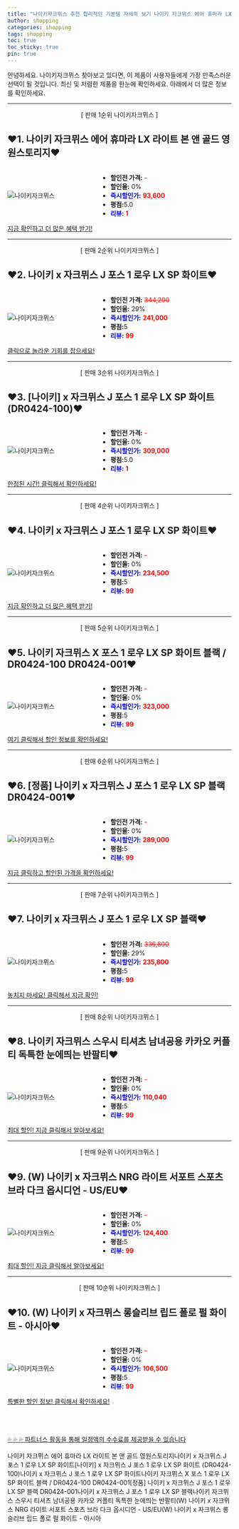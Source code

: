 ```yaml
---
title: "나이키자크뮈스 추천 합리적인 기본템 자세히 보기 나이키 자크뮈스 에어 휴마라 LX"
author: shopping
categories: shopping
tags: shopping
toc: true
toc_sticky: true
pin: true
---
```

안녕하세요. 나이키자크뮈스 찾아보고 있다면, 이 제품이 사용자들에게 가장 만족스러운 선택이 될 것입니다. 최신 및 저렴한 제품을 한눈에 확인하세요. 아래에서 더 많은 정보를 확인하세요.

---
<p class="toplist" style="margin: 0 auto; display: block; width: fit-content;">[ 판매 1순위 나이키자크뮈스 ]</p>

<h2><strong>❤️1. 나이키 자크뮈스 에어 휴마라 LX 라이트 본 앤 골드 영원스토리지❤️</strong></h2>

<div style="display: flex; align-items: center;">
    <div style="flex: 0.4;">
        <img src="https://thumbnail9.coupangcdn.com/thumbnails/remote/230x230ex/image/vendor_inventory/52d2/aef5b2cf37f14b78ffb10b38056fc6dbaee0abaac604214f2bafea69bfd9.jpg" alt="나이키자크뮈스" style="max-width: 100%;">
    </div>
    <div style="flex: 0.6; margin-left: 10px;">
        <ul>
            <li><strong>할인전 가격:</strong> <del style="color: red;">-</del></li>
            <li><strong>할인율:</strong> 0%</li>
            <li><span style='color:blue'><strong>즉시할인가:</strong></span> <span style='color:red'><strong>93,600</strong></span></li>
            <li><strong>평점:</strong>5.0</li>
            <li><span style='color:blue'><strong>리뷰:</strong></span> <span style='color:red'><strong>1</strong></span></li>
        </ul>
    </div>
</div>
<div class="center">
    <a href="https://selin100587001.github.io?lptag=AF9450613&subid=githubio&pageKey=6667583666&traceid=V0-153&itemId=15328329133&vendorItemId=90798427569" class="myButton">
        지금 확인하고 더 많은 혜택 받기!
    </a>
</div>


---
<p class="toplist" style="margin: 0 auto; display: block; width: fit-content;">[ 판매 2순위 나이키자크뮈스 ]</p>

<h2><strong>❤️2. 나이키 x 자크뮈스 J 포스 1 로우 LX SP 화이트❤️</strong></h2>

<div style="display: flex; align-items: center;">
    <div style="flex: 0.4;">
        <img src="https://thumbnail8.coupangcdn.com/thumbnails/remote/230x230ex/image/vendor_inventory/184b/d3be7536c7cbc281019dd060f3f2ca6af5a4472ce5e9cb1348e4ce8241a9.jpg" alt="나이키자크뮈스" style="max-width: 100%;">
    </div>
    <div style="flex: 0.6; margin-left: 10px;">
        <ul>
            <li><strong>할인전 가격:</strong> <del style="color: red;">344,200</del></li>
            <li><strong>할인율:</strong> 29%</li>
            <li><span style='color:blue'><strong>즉시할인가:</strong></span> <span style='color:red'><strong>241,000</strong></span></li>
            <li><strong>평점:</strong>5</li>
            <li><span style='color:blue'><strong>리뷰:</strong></span> <span style='color:red'><strong>99</strong></span></li>
        </ul>
    </div>
</div>
<div class="center">
    <a href="https://selin100587001.github.io?lptag=AF9450613&subid=githubio&pageKey=7929573275&traceid=V0-153&itemId=21807122025&vendorItemId=90770418677" class="myButton">
        클릭으로 놀라운 기회를 잡으세요!
    </a>
</div>


---
<p class="toplist" style="margin: 0 auto; display: block; width: fit-content;">[ 판매 3순위 나이키자크뮈스 ]</p>

<h2><strong>❤️3. [나이키] x 자크뮈스 J 포스 1 로우 LX SP 화이트 (DR0424-100)❤️</strong></h2>

<div style="display: flex; align-items: center;">
    <div style="flex: 0.4;">
        <img src="https://thumbnail6.coupangcdn.com/thumbnails/remote/230x230ex/image/vendor_inventory/eb06/abec18e83aef46a70a3db86962af5a741b8fa9608541b62068a2915454f1.jpg" alt="나이키자크뮈스" style="max-width: 100%;">
    </div>
    <div style="flex: 0.6; margin-left: 10px;">
        <ul>
            <li><strong>할인전 가격:</strong> <del style="color: red;">-</del></li>
            <li><strong>할인율:</strong> 0%</li>
            <li><span style='color:blue'><strong>즉시할인가:</strong></span> <span style='color:red'><strong>309,000</strong></span></li>
            <li><strong>평점:</strong>5.0</li>
            <li><span style='color:blue'><strong>리뷰:</strong></span> <span style='color:red'><strong>1</strong></span></li>
        </ul>
    </div>
</div>
<div class="center">
    <a href="https://selin100587001.github.io?lptag=AF9450613&subid=githubio&pageKey=7429909613&traceid=V0-153&itemId=19294683669&vendorItemId=86409346851" class="myButton">
        한정된 시간! 클릭해서 확인하세요!
    </a>
</div>


---
<p class="toplist" style="margin: 0 auto; display: block; width: fit-content;">[ 판매 4순위 나이키자크뮈스 ]</p>

<h2><strong>❤️4. 나이키 x 자크뮈스 J 포스 1 로우 LX SP 화이트❤️</strong></h2>

<div style="display: flex; align-items: center;">
    <div style="flex: 0.4;">
        <img src="https://thumbnail7.coupangcdn.com/thumbnails/remote/230x230ex/image/vendor_inventory/1aa3/69b5aa7c45f69d18c4fff70cbec70d18a079b764febfbd50fe07bfb2e638.png" alt="나이키자크뮈스" style="max-width: 100%;">
    </div>
    <div style="flex: 0.6; margin-left: 10px;">
        <ul>
            <li><strong>할인전 가격:</strong> <del style="color: red;">-</del></li>
            <li><strong>할인율:</strong> 0%</li>
            <li><span style='color:blue'><strong>즉시할인가:</strong></span> <span style='color:red'><strong>234,500</strong></span></li>
            <li><strong>평점:</strong>5</li>
            <li><span style='color:blue'><strong>리뷰:</strong></span> <span style='color:red'><strong>99</strong></span></li>
        </ul>
    </div>
</div>
<div class="center">
    <a href="https://selin100587001.github.io?lptag=AF9450613&subid=githubio&pageKey=7894712635&traceid=V0-153&itemId=21622653098&vendorItemId=89152137503" class="myButton">
        지금 확인하고 더 많은 혜택 받기!
    </a>
</div>


---
<p class="toplist" style="margin: 0 auto; display: block; width: fit-content;">[ 판매 5순위 나이키자크뮈스 ]</p>

<h2><strong>❤️5. 나이키 자크뮈스 X 포스 1 로우 LX SP 화이트 블랙 / DR0424-100 DR0424-001❤️</strong></h2>

<div style="display: flex; align-items: center;">
    <div style="flex: 0.4;">
        <img src="https://thumbnail9.coupangcdn.com/thumbnails/remote/230x230ex/image/vendor_inventory/2cb0/1923f47cca4d699d7b09b0a05aa5a94dab8d7f336697b35689bd714fb970.jpg" alt="나이키자크뮈스" style="max-width: 100%;">
    </div>
    <div style="flex: 0.6; margin-left: 10px;">
        <ul>
            <li><strong>할인전 가격:</strong> <del style="color: red;">-</del></li>
            <li><strong>할인율:</strong> 0%</li>
            <li><span style='color:blue'><strong>즉시할인가:</strong></span> <span style='color:red'><strong>323,000</strong></span></li>
            <li><strong>평점:</strong>5</li>
            <li><span style='color:blue'><strong>리뷰:</strong></span> <span style='color:red'><strong>99</strong></span></li>
        </ul>
    </div>
</div>
<div class="center">
    <a href="https://selin100587001.github.io?lptag=AF9450613&subid=githubio&pageKey=7908269596&traceid=V0-153&itemId=21693550743&vendorItemId=88743234941" class="myButton">
        여기 클릭해서 할인 정보를 확인하세요!
    </a>
</div>


---
<p class="toplist" style="margin: 0 auto; display: block; width: fit-content;">[ 판매 6순위 나이키자크뮈스 ]</p>

<h2><strong>❤️6. [정품] 나이키 x 자크뮈스 J 포스 1 로우 LX SP 블랙 DR0424-001❤️</strong></h2>

<div style="display: flex; align-items: center;">
    <div style="flex: 0.4;">
        <img src="https://thumbnail7.coupangcdn.com/thumbnails/remote/230x230ex/image/vendor_inventory/3daa/b7f191eabc43a04878e5b86d89a44609f8dc0a6348a642f66c91630b8938.png" alt="나이키자크뮈스" style="max-width: 100%;">
    </div>
    <div style="flex: 0.6; margin-left: 10px;">
        <ul>
            <li><strong>할인전 가격:</strong> <del style="color: red;">-</del></li>
            <li><strong>할인율:</strong> 0%</li>
            <li><span style='color:blue'><strong>즉시할인가:</strong></span> <span style='color:red'><strong>289,000</strong></span></li>
            <li><strong>평점:</strong>5</li>
            <li><span style='color:blue'><strong>리뷰:</strong></span> <span style='color:red'><strong>99</strong></span></li>
        </ul>
    </div>
</div>
<div class="center">
    <a href="https://selin100587001.github.io?lptag=AF9450613&subid=githubio&pageKey=7650693861&traceid=V0-153&itemId=20355657596&vendorItemId=90492393020" class="myButton">
        지금 클릭하고 할인된 가격을 확인하세요!
    </a>
</div>


---
<p class="toplist" style="margin: 0 auto; display: block; width: fit-content;">[ 판매 7순위 나이키자크뮈스 ]</p>

<h2><strong>❤️7. 나이키 x 자크뮈스 J 포스 1 로우 LX SP 블랙❤️</strong></h2>

<div style="display: flex; align-items: center;">
    <div style="flex: 0.4;">
        <img src="https://thumbnail7.coupangcdn.com/thumbnails/remote/230x230ex/image/vendor_inventory/efc7/50ccecc5632233a5e62b0a09bcbdce90e8b24470296b7414425c7c083dde.jpg" alt="나이키자크뮈스" style="max-width: 100%;">
    </div>
    <div style="flex: 0.6; margin-left: 10px;">
        <ul>
            <li><strong>할인전 가격:</strong> <del style="color: red;">336,800</del></li>
            <li><strong>할인율:</strong> 29%</li>
            <li><span style='color:blue'><strong>즉시할인가:</strong></span> <span style='color:red'><strong>235,800</strong></span></li>
            <li><strong>평점:</strong>5</li>
            <li><span style='color:blue'><strong>리뷰:</strong></span> <span style='color:red'><strong>99</strong></span></li>
        </ul>
    </div>
</div>
<div class="center">
    <a href="https://selin100587001.github.io?lptag=AF9450613&subid=githubio&pageKey=7419761666&traceid=V0-153&itemId=19244521115&vendorItemId=90771642737" class="myButton">
        놓치지 마세요! 클릭해서 지금 확인!
    </a>
</div>


---
<p class="toplist" style="margin: 0 auto; display: block; width: fit-content;">[ 판매 8순위 나이키자크뮈스 ]</p>

<h2><strong>❤️8. 나이키 자크뮈스 스우시 티셔츠 남녀공용 카카오 커플티 독특한 눈에띄는 반팔티❤️</strong></h2>

<div style="display: flex; align-items: center;">
    <div style="flex: 0.4;">
        <img src="https://thumbnail10.coupangcdn.com/thumbnails/remote/230x230ex/image/vendor_inventory/48d9/435164b5b859a7d243157a3c31782370ab66952af25e40383c28a4effa6e.jpg" alt="나이키자크뮈스" style="max-width: 100%;">
    </div>
    <div style="flex: 0.6; margin-left: 10px;">
        <ul>
            <li><strong>할인전 가격:</strong> <del style="color: red;">-</del></li>
            <li><strong>할인율:</strong> 0%</li>
            <li><span style='color:blue'><strong>즉시할인가:</strong></span> <span style='color:red'><strong>110,040</strong></span></li>
            <li><strong>평점:</strong>5</li>
            <li><span style='color:blue'><strong>리뷰:</strong></span> <span style='color:red'><strong>99</strong></span></li>
        </ul>
    </div>
</div>
<div class="center">
    <a href="https://selin100587001.github.io?lptag=AF9450613&subid=githubio&pageKey=8206568607&traceid=V0-153&itemId=23542135199&vendorItemId=90568355968" class="myButton">
        최대 할인! 지금 클릭해서 알아보세요!
    </a>
</div>


---
<p class="toplist" style="margin: 0 auto; display: block; width: fit-content;">[ 판매 9순위 나이키자크뮈스 ]</p>

<h2><strong>❤️9. (W) 나이키 x 자크뮈스 NRG 라이트 서포트 스포츠 브라 다크 옵시디언 - US/EU❤️</strong></h2>

<div style="display: flex; align-items: center;">
    <div style="flex: 0.4;">
        <img src="https://thumbnail9.coupangcdn.com/thumbnails/remote/230x230ex/image/vendor_inventory/3a5d/c80f20561a10de958c8f328f784ca690e6ac4b06ff07933402dc18214c1f.png" alt="나이키자크뮈스" style="max-width: 100%;">
    </div>
    <div style="flex: 0.6; margin-left: 10px;">
        <ul>
            <li><strong>할인전 가격:</strong> <del style="color: red;">-</del></li>
            <li><strong>할인율:</strong> 0%</li>
            <li><span style='color:blue'><strong>즉시할인가:</strong></span> <span style='color:red'><strong>124,400</strong></span></li>
            <li><strong>평점:</strong>5</li>
            <li><span style='color:blue'><strong>리뷰:</strong></span> <span style='color:red'><strong>99</strong></span></li>
        </ul>
    </div>
</div>
<div class="center">
    <a href="https://selin100587001.github.io?lptag=AF9450613&subid=githubio&pageKey=7942542099&traceid=V0-153&itemId=21881297640&vendorItemId=88929385906" class="myButton">
        최대 할인! 지금 클릭해서 알아보세요!
    </a>
</div>


---
<p class="toplist" style="margin: 0 auto; display: block; width: fit-content;">[ 판매 10순위 나이키자크뮈스 ]</p>

<h2><strong>❤️10. (W) 나이키 x 자크뮈스 롱슬리브 립드 폴로 펄 화이트 - 아시아❤️</strong></h2>

<div style="display: flex; align-items: center;">
    <div style="flex: 0.4;">
        <img src="https://thumbnail6.coupangcdn.com/thumbnails/remote/230x230ex/image/vendor_inventory/557d/981733da49d1faad2bc35dbc42fc37050d2f4a8d148ebced7828d0ed6fb6.png" alt="나이키자크뮈스" style="max-width: 100%;">
    </div>
    <div style="flex: 0.6; margin-left: 10px;">
        <ul>
            <li><strong>할인전 가격:</strong> <del style="color: red;">-</del></li>
            <li><strong>할인율:</strong> 0%</li>
            <li><span style='color:blue'><strong>즉시할인가:</strong></span> <span style='color:red'><strong>106,500</strong></span></li>
            <li><strong>평점:</strong>5</li>
            <li><span style='color:blue'><strong>리뷰:</strong></span> <span style='color:red'><strong>99</strong></span></li>
        </ul>
    </div>
</div>
<div class="center">
    <a href="https://selin100587001.github.io?lptag=AF9450613&subid=githubio&pageKey=8135033970&traceid=V0-153&itemId=23107307063&vendorItemId=90140584194" class="myButton">
        특별한 할인 정보! 클릭해서 확인하세요!
    </a>
</div>

<br><br><br>[💦 💦 💦 파트너스 활동을 통해 일정액의 수수료를 제공받을 수 있습니다](https://link.coupang.com/a/bcpT2c)<br><br>나이키 자크뮈스 에어 휴마라 LX 라이트 본 앤 골드 영원스토리지나이키 x 자크뮈스 J 포스 1 로우 LX SP 화이트[나이키] x 자크뮈스 J 포스 1 로우 LX SP 화이트 (DR0424-100)나이키 x 자크뮈스 J 포스 1 로우 LX SP 화이트나이키 자크뮈스 X 포스 1 로우 LX SP 화이트 블랙 / DR0424-100 DR0424-001[정품] 나이키 x 자크뮈스 J 포스 1 로우 LX SP 블랙 DR0424-001나이키 x 자크뮈스 J 포스 1 로우 LX SP 블랙나이키 자크뮈스 스우시 티셔츠 남녀공용 카카오 커플티 독특한 눈에띄는 반팔티(W) 나이키 x 자크뮈스 NRG 라이트 서포트 스포츠 브라 다크 옵시디언 - US/EU(W) 나이키 x 자크뮈스 롱슬리브 립드 폴로 펄 화이트 - 아시아